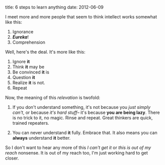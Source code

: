 title: 6 steps to learn anything
date: 2012-06-09

I meet more and more people that seem to think intellect works somewhat like
this:

1.  Ignorance
2.  **_Eureka_**!
3.  Comprehension

Well, here's the deal. It's more like this:

1.  Ignore **it**
2.  Think **it** may be
3.  Be convinced **it** is
4.  Question **it**
5.  Realize **it** is not.
6.  Repeat

Now, the meaning of this _relevation_ is twofold:

1.  If you don't understand something, it's not because you _just simply can't_,
or because _it's hard stuff_– it's because **you are being lazy**. There is no
trick to it, no magic. Rinse and repeat. Great thinkers are quick, trained
repeaters.

2.  You can never understand **it** fully. Embrace that. It also means you can
**always** understand **it** better.

So I don't want to hear any more of this _I can't get it_ or _this is out of my
reach_ nonsense. It is out of my reach too, I'm just working hard to get closer.
